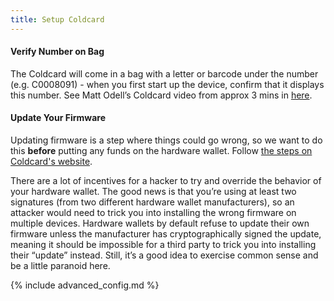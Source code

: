 ```yaml
---
title: Setup Coldcard
---
```


#### Verify Number on Bag

The Coldcard will come in a bag with a letter or barcode under the number (e.g. C0008091) - when you first start up the device, confirm that it displays this number.
See Matt Odell’s Coldcard video from approx 3 mins in [here](https://www.youtube.com/watch?v=sM2uhyROpAQ&feature=youtu.be&t=180).


#### Update Your Firmware
Updating firmware is a step where things could go wrong, so we want to do this **before** putting any funds on the hardware wallet.
Follow [the steps on Coldcard's website](https://coldcardwallet.com/docs/upgrade).

There are a lot of incentives for a hacker to try and override the behavior of your hardware wallet.
The good news is that you’re using at least two signatures (from two different hardware wallet manufacturers), so an attacker would need to trick you into installing the wrong firmware on multiple devices.
Hardware wallets by default refuse to update their own firmware unless the manufacturer has cryptographically signed the update, meaning it should be impossible for a third party to trick you into installing their “update” instead.
Still, it’s a good idea to exercise common sense and be a little paranoid here.

{% include advanced_config.md %}
